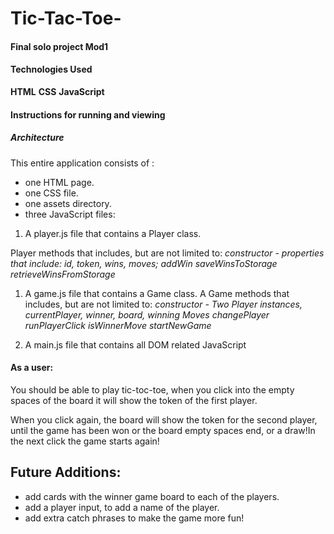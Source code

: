 # Tic-Tac-Toe-
#### Final solo project Mod1


#### Technologies Used

**HTML**
**CSS**
**JavaScript**

#### Instructions for running and viewing
##### Architecture

This entire application consists of :

 * one HTML page.
 * one CSS file.
 * one assets directory.
 * three JavaScript files:

1. A player.js file that contains a Player class.

  Player methods that includes, but are not limited to:
  *constructor - properties that include: id, token, wins, moves;*
  *addWin*
  *saveWinsToStorage*
  *retrieveWinsFromStorage*

1. A game.js file that contains a Game class.
  A Game methods that includes, but are not limited to:
  *constructor - Two Player instances, currentPlayer, winner, board, winning Moves*
  *changePlayer*
  *runPlayerClick*
  *isWinnerMove*
  *startNewGame*

1. A main.js file that contains all DOM related JavaScript


#### As a user:

You should be able to play tic-toc-toe, when you click into the empty spaces of the board it will show the token of the first player.

When you click again, the board will show the token for the second player, until the game has been won or the board empty spaces end, or a draw!In the next click the game starts again!


## Future Additions:

  * add cards with the winner game board to each of the players.
  * add a player input, to add a name of the player.
  * add extra catch phrases to make the game more fun!

